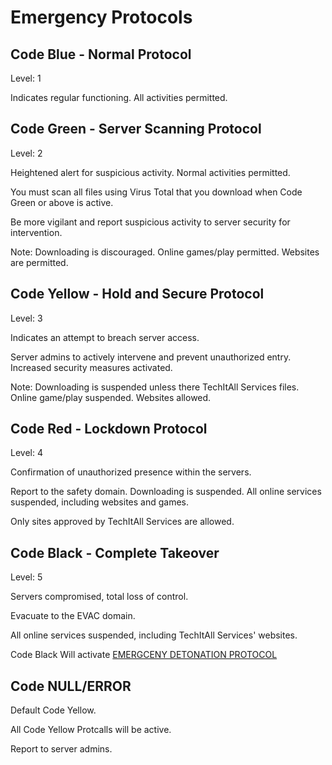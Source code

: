 # Emergency Protocols

## Code Blue - Normal Protocol
Level: 1

Indicates regular functioning. All activities permitted.

## Code Green - Server Scanning Protocol
Level: 2
  
Heightened alert for suspicious activity. Normal activities permitted.

You must scan all files using Virus Total that you download when Code Green or above is active.

Be more vigilant and report suspicious activity to server security for intervention.

Note: Downloading is discouraged. Online games/play permitted. Websites are permitted.

## Code Yellow - Hold and Secure Protocol
Level: 3

Indicates an attempt to breach server access.

Server admins to actively intervene and prevent unauthorized entry. Increased security measures activated.

Note: Downloading is suspended unless there TechItAll Services files. Online game/play suspended. Websites allowed.

## Code Red - Lockdown Protocol
Level: 4

Confirmation of unauthorized presence within the servers.

Report to the safety domain. Downloading is suspended. All online services suspended, including websites and games.

Only sites approved by TechItAll Services are allowed.

## Code Black - Complete Takeover
Level: 5


Servers compromised, total loss of control.

Evacuate to the EVAC domain.

All online services suspended, including TechItAll Services' websites.

Code Black Will activate <a href="https://github.com/TechItAllServices/TechItAllServices-Main/blob/main/protocols/emergceny_protocols/EMERGCENY_DETONATION_PROTOCOL.md">EMERGCENY DETONATION PROTOCOL</a>
  

## Code NULL/ERROR

Default Code Yellow.

All Code Yellow Protcalls will be active.

Report to server admins.
